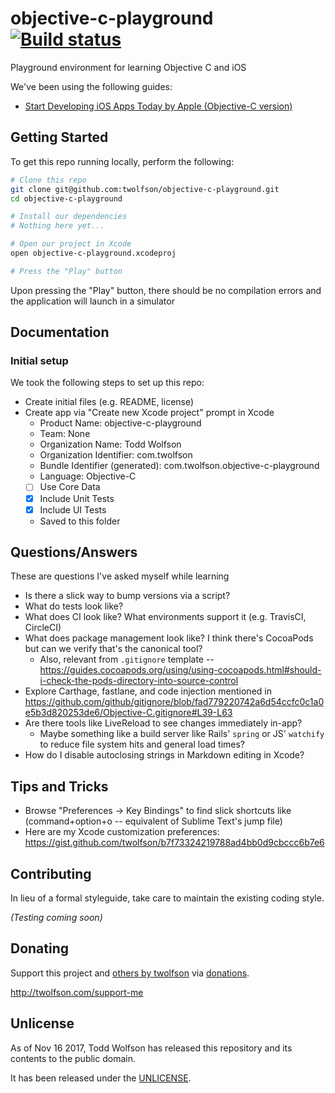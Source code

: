 # objective-c-playground [![Build status](https://travis-ci.org/twolfson/objective-c-playground.svg?branch=master)](https://travis-ci.org/twolfson/objective-c-playground)

Playground environment for learning Objective C and iOS

We've been using the following guides:

- [Start Developing iOS Apps Today by Apple (Objective-C version)](https://github.com/mrshyi/RoadMapiOS/blob/d78ec91c80903991c70124d37db54adf42a0c0c9/RoadMapiOS.pdf)

## Getting Started
To get this repo running locally, perform the following:

```bash
# Clone this repo
git clone git@github.com:twolfson/objective-c-playground.git
cd objective-c-playground

# Install our dependencies
# Nothing here yet...

# Open our project in Xcode
open objective-c-playground.xcodeproj

# Press the "Play" button
```

Upon pressing the "Play" button, there should be no compilation errors and the application will launch in a simulator

## Documentation
### Initial setup
We took the following steps to set up this repo:

- Create initial files (e.g. README, license)
- Create app via "Create new Xcode project" prompt in Xcode
    - Product Name: objective-c-playground
    - Team: None
    - Organization Name: Todd Wolfson
    - Organization Identifier: com.twolfson
    - Bundle Identifier (generated): com.twolfson.objective-c-playground
    - Language: Objective-C
    - [ ] Use Core Data
    - [x] Include Unit Tests
    - [x] Include UI Tests
    - Saved to this folder

## Questions/Answers
These are questions I've asked myself while learning

- Is there a slick way to bump versions via a script?
- What do tests look like?
- What does CI look like? What environments support it (e.g. TravisCI, CircleCI)
- What does package management look like? I think there's CocoaPods but can we verify that's the canonical tool?
    - Also, relevant from `.gitignore` template -- https://guides.cocoapods.org/using/using-cocoapods.html#should-i-check-the-pods-directory-into-source-control
- Explore Carthage, fastlane, and code injection mentioned in https://github.com/github/gitignore/blob/fad779220742a6d54ccfc0c1a0e5b3d820253de6/Objective-C.gitignore#L39-L63
- Are there tools like LiveReload to see changes immediately in-app?
    - Maybe something like a build server like Rails' `spring` or JS' `watchify` to reduce file system hits and general load times?
- How do I disable autoclosing strings in Markdown editing in Xcode?

## Tips and Tricks
- Browse "Preferences -> Key Bindings" to find slick shortcuts like (command+option+o -- equivalent of Sublime Text's jump file)
- Here are my Xcode customization preferences: https://gist.github.com/twolfson/b7f73324219788ad4bb0d9cbccc6b7e6

## Contributing
In lieu of a formal styleguide, take care to maintain the existing coding style.

_(Testing coming soon)_

## Donating
Support this project and [others by twolfson][twolfson-projects] via [donations][twolfson-support-me].

<http://twolfson.com/support-me>

[twolfson-projects]: http://twolfson.com/projects
[twolfson-support-me]: http://twolfson.com/support-me

## Unlicense
As of Nov 16 2017, Todd Wolfson has released this repository and its contents to the public domain.

It has been released under the [UNLICENSE][].

[UNLICENSE]: UNLICENSE
